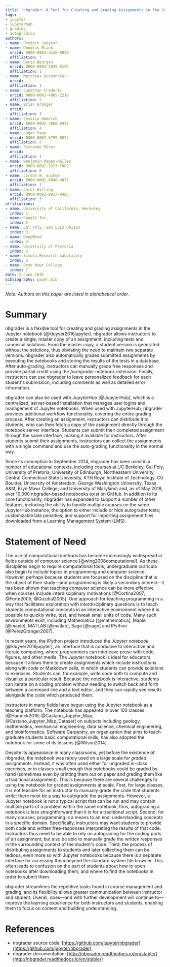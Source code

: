 ```yaml
---
title: 'nbgrader: A Tool for Creating and Grading Assignments in the Jupyter Notebook'
tags:
- jupyter
- jupyterhub
- grading
- autograding
authors:
- name: Project Jupyter
- name: Douglas Blank
  orcid: 0000-0003-3538-8829
  affiliation: 7
- name: David Bourgin
  orcid: 0000-0003-1039-6195
  affiliation: 1
- name: Matthias Bussonnier
  orcid: 
  affiliation: 1
- name: Jonathan Frederic
  orcid: 0000-0003-4805-2216
  affiliation: 2
- name: Brian Granger
  orcid: 
  affiliation: 3
- name: Jessica Hamrick
  orcid: 0000-0002-3860-0429
  affiliation: 4
- name: Logan Page
  orcid: 0000-0002-5799-8524
  affiliation: 5
- name: Fernando Pérez
  orcid: 
  affiliation: 1
- name: Benjamin Ragan-Kelley
  orcid: 0000-0002-1023-7082
  affiliation: 6
- name: Jordan W. Suchow
  orcid: 0000-0001-9848-4872
  affiliation: 1
- name: Carol Willing
  orcid: 0000-0002-9817-8485
  affiliation: 3
affiliations:
- name: University of California, Berkeley
  index: 1
- name: Google Inc.
  index: 2
- name: Cal Poly, San Luis Obispo
  index: 3
- name: DeepMind
  index: 4
- name: University of Pretoria
  index: 5
- name: Simula Research Laboratory
  index: 6
- name: Bryn Mawr College
  index: 7
date: 2 June 2018
bibliography: paper.bib
---
```


*Note: Authors on this paper are listed in alphabetical order.*

# Summary

nbgrader is a flexible tool for creating and grading assignments in the Jupyter
notebook [@kluyver2016jupyter]. nbgrader allows instructors to create a single,
master copy of an assignment, including tests and canonical solutions. From the
master copy, a student version is generated without the solutions, thus
obviating the need to maintain two separate versions. nbgrader also
automatically grades submitted assignments by executing the notebooks and
storing the results of the tests in a database. After auto-grading, instructors
can manually grade free responses and provide partial credit using the
*formgrader* notebook extension. Finally, instructors can use nbgrader to leave
personalized feedback for each student's submission, including comments as well
as detailed error information.

nbgrader can also be used with JupyterHub [@JupyterHub], which is a centralized,
server-based installation that manages user logins and management of Jupyter
notebooks. When used with JupyterHub, nbgrader provides additional workflow
functionality, covering the entire grading process. After creating an
assignment, instructors can distribute it to students, who can then fetch a copy
of the assignment directly through the notebook server interface. Students can
submit their completed assignment through the same interface, making it
available for instructors. After students submit their assignments, instructors
can collect the assignments with a single command and use the auto-grading
functionality in the normal way.

Since its conception in September 2014, nbgrader has been used in a
number of educational contexts, including courses at UC Berkeley, Cal Poly,
University of Pretoria, University of Edinburgh, Northeastern University,
Central Connecticut State University, KTH Royal Institute of Technology, CU
Boulder, University of Amsterdam, George Washington University, Texas A&M, Bryn
Mawr College, and University of Maryland; and, as of May 2018, over 10,000
nbgrader-based notebooks exist on GitHub. In addition to its core functionality,
nbgrader has expanded to support a number of other features, including the
ability to handle multiple courses on the same JupyterHub instance; the option
to either include or hide autograder tests; customizable late penalties; and
support for importing assignment files downloaded from a Learning Management
System (LMS).

# Statement of Need

The use of computational methods has become increasingly widespread in fields
outside of computer science [@wing2008computational]. As these disciplines begin
to require computational tools, undergraduate curricula also begin to include
topics in programming and computer science. However, perhaps because students
are focused on the discipline that is the object of their study—and programming
is likely a secondary interest—it has been shown that teaching computer science
can be more effective when courses include interdisciplinary motivations
[@Cortina2007; @Forte2005; @Guzdial2005]. One approach for teaching programming
in a way that facilitates exploration with interdisciplinary questions is to
teach students computational concepts in an interactive environment where it is
possible to quickly write, test, and tweak small units of code. Many such
environments exist, including Mathematica [@mathematica], Maple [@maple], MATLAB
[@matlab], Sage [@sage] and IPython [@PerezGranger2007].

In recent years, the IPython project introduced the *Jupyter notebook*
[@kluyver2016jupyter], an interface that is conducive to interactive and
literate computing, where programmers can interleave prose with code, figures,
and other media. The Jupyter notebook is ideal for educators because
it allows them to create assignments which include instructions along with code
or Markdown cells, in which students can provide solutions to exercises.
Students can, for example, write code both to compute and visualize a particular
result. Because the notebook is interactive, students can iterate on a coding
problem without needing to switch back and forth between a command line and a
text editor, and they can rapidly see results alongside the code which produced
them.

Instructors in many fields have begun using the Jupyter notebook as a teaching
platform. The notebook has appeared in over 100 classes [@Hamrick2016;
@Castano_Jupyter_Map; @Castano_Jupyter_Map_Dataset] on subjects including
geology, mathematics, mechanical engineering, data science, chemical
engineering, and bioinformatics. Software Carpentry, an organization that aims
to teach graduate students basic computational skills, has also adopted the
notebook for some of its lessons [@Wilson2014].

Despite its appearance in many classrooms, yet before the existence of nbgrader,
the notebook was rarely used on a large scale for *graded* assignments. Instead,
it was often used either for ungraded in-class exercises, or in classes small
enough that notebooks could be graded by hand (sometimes even by printing them
out on paper and grading them like a traditional assignment). This is because
there are several challenges to using the notebook for graded assignments at
scale. First, for large classes, it is not feasible for an instructor to
manually grade the code that students write: there must be a way to autograde
the assignments. However, a Jupyter notebook is not a typical script that can be
run and may contain multiple parts of a problem within the same notebook; thus,
autograding a notebook is less straightforward than it is for a traditional
script. Second, for many courses, programming is a means to an end:
understanding concepts in a specific domain. Specifically, instructors may want
students to provide both code and written free-responses interpreting the
results of that code. Instructors thus need to be able to rely on autograding
for the coding parts of an assignment, but also be able to manually grade the
written responses in the surrounding context of the student's code. Third, the
process of distributing assignments to students and later collecting them can be
tedious, even more so with Jupyter notebooks because there is a separate
interface for accessing them beyond the standard system file browser. This often
leads to confusion on the part of students about how to open notebooks after
downloading them, and where to find the notebooks in order to submit them.

nbgrader streamlines the repetitive tasks found in course management and
grading, and its flexibility allows greater communication between instructor and
student. Overall, does—and with further development will continue to—improve the
learning experience for both instructors and students, enabling them to focus on
content and building understanding.


# References

* nbgrader source code: [https://github.com/jupyter/nbgrader](https://github.com/jupyter/nbgrader)
* nbgrader documentation: [http://nbgrader.readthedocs.io/en/stable/](http://nbgrader.readthedocs.io/en/stable/)

